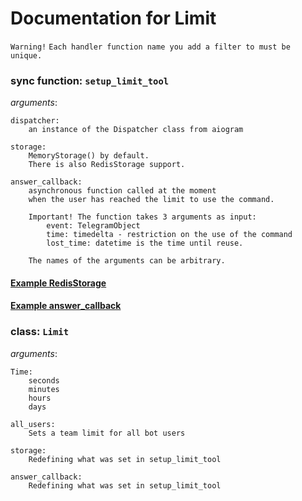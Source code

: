 # Documentation for Limit

`Warning!`
`Each handler function name you add a filter to must be unique.`

### sync function: `setup_limit_tool`
*arguments*:

    dispatcher:
        an instance of the Dispatcher class from aiogram

    storage:
        MemoryStorage() by default. 
        There is also RedisStorage support.
        
    answer_callback:
        asynchronous function called at the moment
        when the user has reached the limit to use the command.

        Important! The function takes 3 arguments as input:
            event: TelegramObject
            time: timedelta - restriction on the use of the command
            lost_time: datetime is the time until reuse.

        The names of the arguments can be arbitrary.


#### [Example RedisStorage](https://github.com/shayzi3/aiogram_tool/blob/master/examples/limit/storage.py)
#### [Example answer_callback](https://github.com/shayzi3/aiogram_tool/blob/master/examples/limit/answer_callback.py)


### class: `Limit`
*arguments*:

    Time:
        seconds
        minutes
        hours
        days
    
    all_users:
        Sets a team limit for all bot users

    storage:
        Redefining what was set in setup_limit_tool

    answer_callback:
        Redefining what was set in setup_limit_tool